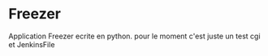 # Freezer

Application Freezer  ecrite en python. pour le moment c'est juste un test cgi et JenkinsFile
